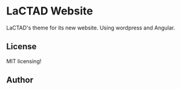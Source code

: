 # LaCTAD Website

LaCTAD's theme for its new website. Using wordpress and Angular.

## License
MIT licensing!

## Author
